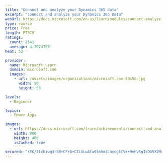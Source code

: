 ```yaml
---
title: "Connect and analyze your Dynamics 365 data​"
excerpt: "Connect and analyze your Dynamics 365 Data​"
webUrl: https://docs.microsoft.com/en-us/learn/modules/connect-analyze-dynamics-365-data/
type: course
price: Free
length: PT57M
ratings:
  count: 2141
  average: 4.7024755
heat: 52

provider:
  name: Microsoft Learn
  domain: microsoft.com
  images:
    - url: /assets/images/organizations/microsoft.com-50x50.jpg
      width: 50
      height: 50

levels:
  - Beginner

topics:
  - Power Apps

images:
  - url: https://docs.microsoft.com/learn/achievements/connect-and-analyze-your-microsoft-dynamics-365-data-social.png
    width: 800
    height: 400
    isCached: true

secured: "kEK/3Ixhiwq3r8B+CPrG+CZiULwAfw9lmhm3LmccgtCVx+9eHvSgIkOG9X2MqYK4A0c65ebS9y0og41i2QFNmkQdn4MAeb3d83oJMvZOd60FIoysnQtArt7y2Ki02CwUkZa9tl6VfTh91GDnKZZ9CWzn8t7WmYzPYq5pziRzNHhbu5BS//3yODb9H0p2zB0u5RpiSuZ/kmubTlYC/6Eaj822xy5BFRRCXg1cbYgQaKlwr37FdR22Tw7ge2z8YUhBWuMoVJh8G80tJBIbswmzqnRn29I3VAQEmJvDgDmwBzrN1gde09BL/AXiqlb4wAtNw9jmKTEp289G2qiuw9479fQfe955mgvOevy1N/CZKBbKQayB0gzLanhHcSMPHGZapXk2s0d0c8Hv9Kq5+Z68JG0yT1/YO2hvMWg5uCZTleQ=;y3yW6Zp0Qy2rM488qIaZQg=="
---
```


